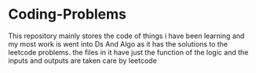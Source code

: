 # Coding-Problems

This repository mainly stores the code of things i have been learning and my most work is went into Ds And Algo as it has the solutions to the leetcode problems.
the files in it have just the function of the logic and the inputs and outputs are taken care by leetcode
